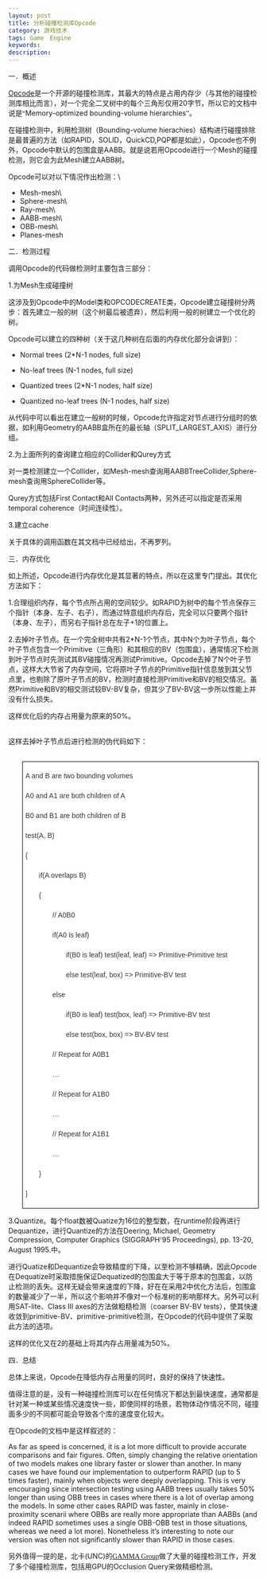 ```yaml
---
layout: post
title: 分析碰撞检测库Opcode
category: 游戏技术
tags: Game　Engine
keywords: 
description: 
---
```


<span style="font-family:宋体;">一．概述</span>

[Opcode](http://www.codercorner.com/Opcode.htm)<span
style="font-family:宋体;">是一个开源的碰撞检测库，其最大的特点是占用内存少（与其他的碰撞检测库相比而言），对一个完全二叉树中的每个三角形仅用</span>20<span
style="font-family:宋体;">字节，所以它的文档中说是“</span><span>Memory-optimized
bounding-volume hierarchies</span><span
style="font-family:宋体;">”。</span>

<span
style="font-family:宋体;">在碰撞检测中，利用检测树（</span><span>Bounding-volume
hierachies</span><span
style="font-family:宋体;">）结构进行碰撞排除是最普遍的方法（如</span>RAPID<span
style="font-family:宋体;">，</span>SOLID<span
style="font-family:宋体;">，</span>QuickCD,PQP<span
style="font-family:宋体;">都是如此），</span>Opcode<span
style="font-family:宋体;">也不例外，</span>Opcode<span
style="font-family:宋体;">中默认的包围盒是</span>AABB<span
style="font-family:宋体;">。就是说若用</span>Opcode<span
style="font-family:宋体;">进行一个</span>Mesh<span
style="font-family:宋体;">的碰撞检测，则它会为此</span>Mesh<span
style="font-family:宋体;">建立</span>AABB<span
style="font-family:宋体;">树。</span>

Opcode<span style="font-family:宋体;">可以对以下情况作出检测：</span>\
 - Mesh-mesh\
 - Sphere-mesh\
 - Ray-mesh\
 - AABB-mesh\
 - OBB-mesh\
 - Planes-mesh

<span style="font-family:宋体;">二．检测过程</span>

<span style="font-family:宋体;">调用</span>Opcode<span
style="font-family:宋体;">的代码做检测时主要包含三部分：</span>

1.<span style="font-family:宋体;">为</span>Mesh<span
style="font-family:宋体;">生成碰撞树</span>

<span style="font-family:宋体;">这涉及到</span>Opcode<span
style="font-family:宋体;">中的</span>Model<span
style="font-family:宋体;">类和</span>OPCODECREATE<span
style="font-family:宋体;">类，</span>Opcode<span
style="font-family:宋体;">建立碰撞树分两步：首先建立一般的树（这个树最后被遗弃），然后利用一般的树建立一个优化的树。</span>

Opcode<span
style="font-family:宋体;">可以建立的四种树（关于这几种树在后面的内存优化部分会讲到）：</span>

- Normal trees (2\*N-1 nodes, full size)

- No-leaf trees (N-1 nodes, full size)

- Quantized trees (2\*N-1 nodes, half size)

- Quantized no-leaf trees (N-1 nodes, half size)

<span
style="font-family:宋体;">从代码中可以看出在建立一般树的时候，</span>Opcode<span
style="font-family:宋体;">允许指定对节点进行分组时的依据，如利用</span>Geometry<span
style="font-family:宋体;">的</span>AABB<span
style="font-family:宋体;">盒所在的最长轴（</span>SPLIT\_LARGEST\_AXIS<span
style="font-family:宋体;">）进行分组。</span>

2.<span
style="font-family:宋体;">为上面所列的查询建立相应的</span>Collider<span
style="font-family:宋体;">和</span>Qurey<span
style="font-family:宋体;">方式</span>

<span style="font-family:宋体;">对一类检测建立一个</span>Collider<span
style="font-family:宋体;">，如</span>Mesh-mesh<span
style="font-family:宋体;">查询用</span>AABBTreeCollider,Sphere-mesh<span
style="font-family:宋体;">查询用</span>SphereCollider<span
style="font-family:宋体;">等。</span>

Qurey<span style="font-family:宋体;">方式包括</span><span>First
Contact</span><span style="font-family:宋体;">和</span>All Contacts<span
style="font-family:宋体;">两种，另外还可以指定是否采用</span>temporal
coherence<span style="font-family:宋体;">（时间连续性）。</span>

3.<span style="font-family:宋体;">建立</span>cache

<span
style="font-family:宋体;">关于具体的调用函数在其文档中已经给出，不再罗列。</span>

<span style="font-family:宋体;">三．内存优化</span>

<span style="font-family:宋体;">如上所述，</span>Opcode<span
style="font-family:宋体;">进行内存优化是其显著的特点，所以在这里专门提出。其优化方法如下：</span>

1.<span
style="font-family:宋体;">合理组织内存，每个节点所占用的空间较少。如</span>RAPID<span
style="font-family:宋体;">为树中的每个节点保存三个指针（本身、左子、右子），而通过特意组织内存后，完全可以只要两个指针（本身、左子），而另右子指针总在左子</span>+1<span
style="font-family:宋体;">的位置上。</span>

2.<span
style="font-family:宋体;">去掉叶子节点。在一个完全树中共有</span>2\*N-1<span
style="font-family:宋体;">个节点，其中</span>N<span
style="font-family:宋体;">个为叶子节点，每个叶子节点包含一个</span>Primitive<span
style="font-family:宋体;">（三角形）和其相应的</span>BV<span
style="font-family:宋体;">（包围盒），通常情况下检测到叶子节点时先测试其</span>BV<span
style="font-family:宋体;">碰撞情况再测试</span>Primitive<span
style="font-family:宋体;">。</span>Opcode<span
style="font-family:宋体;">去掉了</span>N<span
style="font-family:宋体;">个叶子节点，这样大大节省了内存空间，它将原叶子节点的</span>Primitive<span
style="font-family:宋体;">指针信息放到其父节点里，也剔除了原叶子节点的</span>BV<span
style="font-family:宋体;">，检测时直接检测</span>Primitive<span
style="font-family:宋体;">和</span>BV<span
style="font-family:宋体;">的相交情况。虽然</span>Primitive<span
style="font-family:宋体;">和</span>BV<span
style="font-family:宋体;">的相交测试较</span>BV-BV<span
style="font-family:宋体;">复杂，但其少了</span>BV-BV<span
style="font-family:宋体;">这一步所以性能上并没有什么损失。</span>

<span
style="font-family:宋体;">这样优化后的内存占用量为原来的</span>50%<span
style="font-family:宋体;">。</span>\
  

<span
style="font-family:宋体;">这样去掉叶子节点后进行检测的伪代码如下：</span>\
  

<div
style="border-bottom:windowtext 1pt solid;text-align:left;border-left:windowtext 1pt solid;padding-bottom:1pt;widows:2;text-transform:none;background-color:#ffffff;text-indent:0px;padding-left:4pt;padding-right:4pt;font:14px/26px Arial;white-space:normal;orphans:2;letter-spacing:normal;color:#333333;margin-left:21pt;border-top:windowtext 1pt solid;margin-right:0cm;border-right:windowtext 1pt solid;word-spacing:0px;padding-top:1pt;-webkit-text-size-adjust:auto;-webkit-text-stroke-width:0px;border-image:initial;">

A and B are two bounding volumes

A0 and A1 are both children of A

B0 and B1 are both children of B

test(A, B)

{

<span>       if(A overlaps B)</span>

       {

<span>              // A0B0</span>

<span>              if(A0 is leaf)</span>

<span>                     if(B0 is leaf) test(leaf, leaf) =\>
Primitive-Primitive test</span>

<span>                     else test(leaf, box) =\> Primitive-BV
test</span>

              else

<span>                     if(B0 is leaf) test(box, leaf) =\>
Primitive-BV test</span>

<span>                     else test(box, box) =\> BV-BV test</span>

<span>              // Repeat for A0B1</span>

              …

<span>              // Repeat for A1B0</span>

              …

<span>              // Repeat for A1B1</span>

              …

       }

}

</div>

3.Quantize<span style="font-family:宋体;">。每个</span>float<span
style="font-family:宋体;">数被</span>Quatize<span
style="font-family:宋体;">为</span>16<span
style="font-family:宋体;">位的整型数，在</span>runtime<span
style="font-family:宋体;">阶段再进行</span>Dequantize<span
style="font-family:宋体;">，进行</span>Quantize<span
style="font-family:宋体;">的方法在</span>Deering, Michael, Geometry
Compression, Computer Graphics (SIGGRAPH<span
style="font-family:宋体;">’</span><span>95 Proceedings), pp. 13-20,
August 1995.</span><span style="font-family:宋体;">中。</span>

<span style="font-family:宋体;">进行</span>Quatize<span
style="font-family:宋体;">和</span>Dequantize<span
style="font-family:宋体;">会导致精度的下降，以至检测不够精确，因此</span>Opcode<span
style="font-family:宋体;">在</span>Dequatize<span
style="font-family:宋体;">时采取措施保证</span>Dequatized<span
style="font-family:宋体;">的包围盒大于等于原本的包围盒，以防止检测的丢失。这样无疑会带来速度的下降，好在在采用</span>2<span
style="font-family:宋体;">中优化方法后，包围盒的数量减少了一半，所以这个影响并不像对一个标准树的影响那样大。另外可以利用</span>SAT-lite<span
style="font-family:宋体;">、</span>Class III axes<span
style="font-family:宋体;">的方法做粗糙检测（</span>coarser BV-BV
tests<span
style="font-family:宋体;">），使其快速收敛到</span>primitive-BV<span
style="font-family:宋体;">、</span>primitive-primitive<span
style="font-family:宋体;">检测，在</span>Opcode<span
style="font-family:宋体;">的代码中提供了采取此方法的选项。</span>

<span style="font-family:宋体;">这样的优化又在</span>2<span
style="font-family:宋体;">的基础上将其内存占用量减为</span>50%<span
style="font-family:宋体;">。</span>

<span style="font-family:宋体;">四．总结</span>

<span style="font-family:宋体;">总体上来说，</span>Opcode<span
style="font-family:宋体;">在降低内存占用量的同时，良好的保持了快速性。</span>

<span
style="font-family:宋体;">值得注意的是，没有一种碰撞检测库可以在任何情况下都达到最快速度，通常都是针对某一种或某些情况速度快一些，即使同样的场景，若物体动作情况不同，碰撞面多少的不同都可能会导致各个库的速度变化较大。</span>

<span style="font-family:宋体;">在</span>Opcode<span
style="font-family:宋体;">的文档中是这样叙述的：</span>

<span>As far as speed is concerned, it is a lot more difficult to
provide accurate comparisons and fair figures. Often, simply changing
the relative orientation of two models makes one library faster or
slower than another. In many cases we have found our implementation to
outperform RAPID (up to 5 times faster), mainly when objects were deeply
overlapping. This is very encouraging since intersection testing using
AABB trees usually takes 50% longer than using OBB trees in cases where
there is a lot of overlap among the models. In some other cases RAPID
was faster, mainly in close-proximity scenarii where OBBs are really
more appropriate than AABBs (and indeed RAPID sometimes uses a single
OBB-OBB test in those situations, whereas we need a lot more).
Nonetheless it’s interesting to note our version was often not
significantly slower than RAPID in those cases.</span>

<span style="font-family:宋体;">另外值得一提的是，北卡</span>(UNC)<span
style="font-family:宋体;">的[GAMMA
Group](http://www.cs.unc.edu/~geom/collide/)</span><span
style="font-family:宋体;">做了大量的碰撞检测工作，开发了多个碰撞检测库，包括用</span>GPU<span
style="font-family:宋体;">的</span>Occlusion Query<span
style="font-family:宋体;">来做精细检测</span><span
style="text-align:left;widows:2;text-transform:none;background-color:#ffffff;text-indent:0px;font:14px/26px 宋体;white-space:normal;orphans:2;letter-spacing:normal;color:#333333;word-spacing:0px;-webkit-text-size-adjust:auto;-webkit-text-stroke-width:0px;">。</span>






